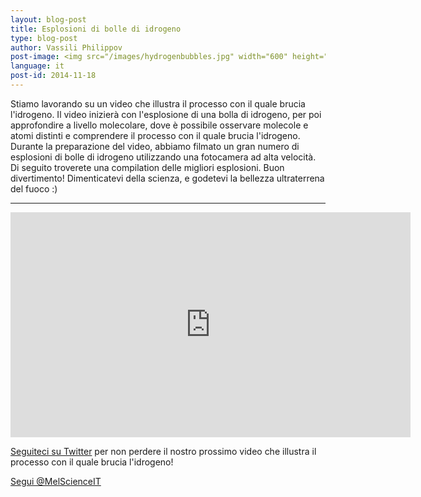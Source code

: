 ```yaml
---
layout: blog-post
title: Esplosioni di bolle di idrogeno
type: blog-post
author: Vassili Philippov
post-image: <img src="/images/hydrogenbubbles.jpg" width="600" height="325" alt="Esplosioni di bolle di idrogeno">
language: it
post-id: 2014-11-18
---
```

Stiamo lavorando su un video che illustra il processo con il quale brucia l'idrogeno. Il video inizierà con l'esplosione di una bolla di idrogeno, per poi approfondire a livello molecolare, dove è possibile osservare molecole e atomi distinti e comprendere il processo con il quale brucia l'idrogeno. Durante la preparazione del video, abbiamo filmato un gran numero di esplosioni di bolle di idrogeno utilizzando una fotocamera ad alta velocità. Di seguito troverete una compilation delle migliori esplosioni. Buon divertimento! Dimenticatevi della scienza, e godetevi la bellezza ultraterrena del fuoco :) 
<!-- more -->

---

<iframe width="640" height="360" src="http://www.youtube.com/embed/RuXXLjpc67c?rel=0" frameborder="0" allowfullscreen></iframe>
<br/>

<a href="https://twitter.com/MelScienceIT">Seguiteci su Twitter</a> per non perdere il nostro prossimo video che illustra il processo con il quale brucia l'idrogeno!

<!-- Begin Twitter follow -->
<a href="https://twitter.com/MelScienceIT" class="twitter-follow-button" data-show-count="false" data-lang="it" data-size="large">Segui @MelScienceIT</a>
<script>!function(d,s,id){var js,fjs=d.getElementsByTagName(s)[0],p=/^http:/.test(d.location)?'http':'https';if(!d.getElementById(id)){js=d.createElement(s);js.id=id;js.src=p+'://platform.twitter.com/widgets.js';fjs.parentNode.insertBefore(js,fjs);}}(document, 'script', 'twitter-wjs');</script>
<!-- End Twitter follow -->
